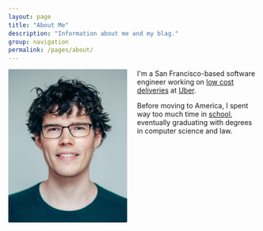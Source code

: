 ```yaml
---
layout: page
title: "About Me"
description: "Information about me and my blag."
group: navigation
permalink: /pages/about/
---
```


<style type="text/css">
.about_me_image {
    max-width: 240px;
    border-radius: 2px;
    margin: 0;
}
@media( min-width: 900px ) {
    .about_me_image {
        margin-right: 20px;
        float: left;
    }
}
</style>

<img src='/assets/images/me.jpg' class='about_me_image' />

I'm a San Francisco-based software engineer working on [low cost deliveries](https://rush.uber.com/) at [Uber](http://www.uber.com).

Before moving to America, I spent way too much time in [school](http://www.unimelb.edu.au), eventually graduating with degrees in computer science and law.
